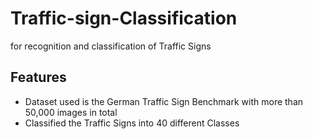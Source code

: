 # Traffic-sign-Classification
for recognition and classification of Traffic Signs 

## Features
- Dataset used is the German Traffic Sign Benchmark with more than 50,000 images in total
- Classified the Traffic Signs into 40 different Classes
